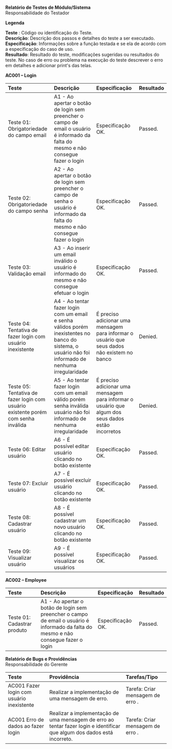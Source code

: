 
**Relatório de Testes de Módulo/Sistema**  
Responsabilidade do Testador

**Legenda**

**Teste** : Código ou identificação do Teste.  
**Descrição**: Descrição dos passos e detalhes do teste a ser executado.  
**Especificação**: Informações sobre a função testada e se ela de acordo com a especificação do caso de uso.  
**Resultado**: Resultado do teste, modificações sugeridas ou resultados do teste. No caso de erro ou problema na execução do teste descrever o erro em detalhes e adicionar print's das telas.

**AC001 – Login**

| Teste | Descrição | Especificação | Resultado |
| :---- | :---- | :---- | :---- |
| Teste 01: Obrigatoriedade do campo email | A1 \- Ao apertar o botão de login sem preencher o campo de email o usuário é informado da falta do mesmo e não consegue fazer o login | Especificação OK.	 | Passed. |		 
| Teste 02: Obrigatoriedade do campo senha | A2 - Ao apertar o botão de login sem preencher o campo de senha o usuário é informado da falta do mesmo e não consegue fazer o login  | Especificação OK.	 | Passed. |
| Teste 03: Validação email | A3 - Ao inserir um email inválido o usuário é informado do mesmo e não consegue efetuar o login | Especificação OK.	 | Passed. |
| Teste 04: Tentativa de fazer login com usuário inexistente | A4 - Ao tentar fazer login com um email e senha válidos porém inexistentes no banco do sistema, o usuário não foi informado de nenhuma irregularidade | É preciso adicionar uma mensagem para informar o usuário que seus dados não existem no banco	 | Denied. |
| Teste 05: Tentativa de fazer login com usuário existente porém com senha inválida | A5 - Ao tentar fazer login com um email válido porém senha inválida usuário não foi informado de nenhuma irregularidade | É preciso adicionar uma mensagem para informar o usuário que algum dos seus dados estão incorretos	 | Denied. |
| Teste 06: Editar usuário | A6 - É possível editar usuário clicando no botão existente  | Especificação OK.	 | Passed. |
| Teste 07: Excluir usuário | A7 - É possível excluir usuário clicando no botão existente  | Especificação OK.	 | Passed. |
| Teste 08: Cadastrar usuário | A8 - É possível cadastrar um novo usuário clicando no botão existente  | Especificação OK.	 | Passed. |
| Teste 09: Visualizar usuário | A9 - É possível visualizar os usuários  | Especificação OK.	 | Passed. |


**AC002 – Employee**

| Teste | Descrição | Especificação | Resultado |
| :---- | :---- | :---- | :---- |
| Teste 01: Cadastrar produto | A1 - Ao apertar o botão de login sem preencher o campo de email o usuário é informado da falta do mesmo e não consegue fazer o login | Especificação OK.	 | Passed. |






**Relatório de Bugs e Providências**  
Responsabilidade do Gerente

| Teste | Providência | Tarefas/Tipo |
| :---- | :---- | :---- |
| AC001 Fazer login com usuário inexistente | Realizar a implementação de uma mensagem de erro. | Tarefa: Criar mensagem de erro . |
| AC001 Erro de dados ao fazer login | Realizar a implementação de uma mensagem de erro ao tentar fazer login e identificar que algum dos dados está incorreto. | Tarefa: Criar mensagem de erro . |

